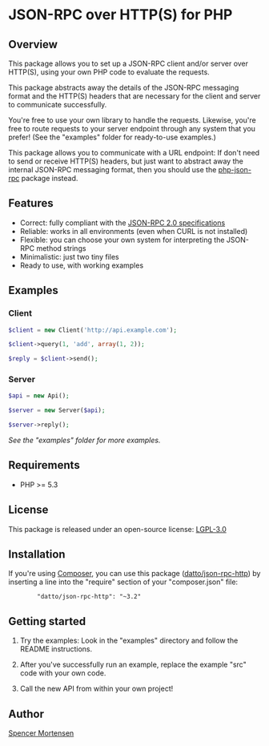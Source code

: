 # JSON-RPC over HTTP(S) for PHP

## Overview

This package allows you to set up a JSON-RPC client and/or server over HTTP(S),
using your own PHP code to evaluate the requests.

This package abstracts away the details of the JSON-RPC messaging format and
the HTTP(S) headers that are necessary for the client and server to communicate
successfully.

You're free to use your own library to handle the requests. Likewise, you're free
to route requests to your server endpoint through any system that you prefer!
(See the "examples" folder for ready-to-use examples.)

This package allows you to communicate with a URL endpoint: If don't need to
send or receive HTTP(S) headers, but just want to abstract away the internal
JSON-RPC messaging format, then you should use the
[php-json-rpc](https://github.com/datto/php-json-rpc) package instead.


## Features

* Correct: fully compliant with the [JSON-RPC 2.0 specifications](http://www.jsonrpc.org/specification)
* Reliable: works in all environments (even when CURL is not installed)
* Flexible: you can choose your own system for interpreting the JSON-RPC method strings
* Minimalistic: just two tiny files
* Ready to use, with working examples


## Examples

### Client

```php
$client = new Client('http://api.example.com');

$client->query(1, 'add', array(1, 2));

$reply = $client->send();
```

### Server

```php
$api = new Api();

$server = new Server($api);

$server->reply();
```

*See the "examples" folder for more examples.*


## Requirements

* PHP >= 5.3


## License

This package is released under an open-source license: [LGPL-3.0](https://www.gnu.org/licenses/lgpl-3.0.html)


## Installation

If you're using [Composer](https://getcomposer.org/), you can use this package
([datto/json-rpc-http](https://packagist.org/packages/datto/json-rpc-http))
by inserting a line into the "require" section of your "composer.json" file:
```
        "datto/json-rpc-http": "~3.2"
```


## Getting started

1. Try the examples: Look in the "examples" directory and follow the README
instructions.

2. After you've successfully run an example, replace the example "src" code
with your own code.

3. Call the new API from within your own project!


## Author

[Spencer Mortensen](http://spencermortensen.com/contact/)
